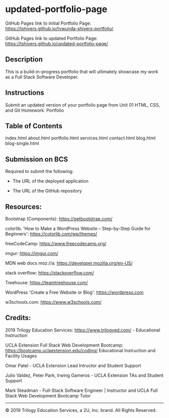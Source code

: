 # updated-portfolio-page

GitHub Pages link to initial Portfolio Page: https://tshivers.github.io/tywunda-shivers-portfolio/

GitHub Pages link to updated Portfolio Page: https://tshivers.github.io/updated-portfolio-page/


## Description

This is a build-in-progress portfolio that will ultimately showcase my work as a Full Stack Software Developer.


## Instructions

Submit an updated version of your portfolio page from Unit 01 HTML, CSS, and Git Homework: Portfolio


## Table of Contents

index.html
about.html
portfolio.html
services.html
contact.html
blog.html
blog-single.html


## Submission on BCS

Required to submit the following:

* The URL of the deployed application

* The URL of the GitHub repository


## Resources:

Bootstrap (Components):  https://getbootstrap.com/ 

colorlib. 'How to Make a WordPress Website – Step-by-Step Guide for Beginners': https://colorlib.com/wp/themes/

freeCodeCamp: https://www.freecodecamp.org/

imgur: https://imgur.com/

MDN web docs moz://a: https://developer.mozilla.org/en-US/

stack overflow: https://stackoverflow.com/

Treehouse: https://teamtreehouse.com/

WordPress 'Create a Free Website or Blog': https://wordpress.com

w3schools.com: https://www.w3schools.com/


## Credits:

2019 Trilogy Education Services: https://www.trilogyed.com/ - Educational Instruction

UCLA Extension Full Stack Web Development Bootcamp: https://bootcamp.uclaextension.edu/coding/  Educational Instruction and Facility Usages

Omar Patel - UCLA Extension Lead Intructor and Student Support

Julio Valdez, Peter Park, Irwing Gameros - UCLA Extension TAs and Student Support

Mark Steadman - Full-Stack Software Engineer | Instructor and UCLA Full Stack Web Development Bootcamp Tutor


- - -
© 2019 Trilogy Education Services, a 2U, Inc. brand. All Rights Reserved.
